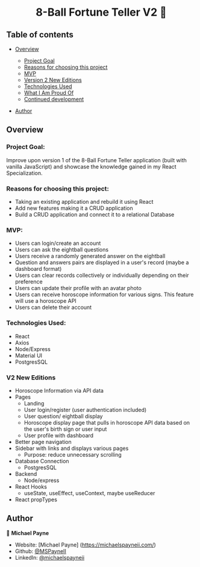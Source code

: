 <h1 align="center">8-Ball Fortune Teller V2 👋</h1>

## Table of contents

- [Overview](#overview)

  - [Project Goal](#project-goal)
  - [Reasons for choosing this project](#reasons-for-choosing-this-project)
  - [MVP](#build-features)
  - [Version 2 New Editions](#v2-new-editions)
  - [Technologies Used](#technologies-used)
  - [What I Am Proud Of](#what-i-am-proud-of)
  - [Continued development](#continued-development)

- [Author](#author)

## Overview

### Project Goal:

Improve upon version 1 of the 8-Ball Fortune Teller application (built with vanilla JavaScript) and showcase the knowledge gained in my React Specialization.

### Reasons for choosing this project:

- Taking an existing application and rebuild it using React
- Add new features making it a CRUD application
- Build a CRUD application and connect it to a relational Database

### MVP:

- Users can login/create an account
- Users can ask the eightball questions
- Users receive a randomly generated answer on the eightball
- Question and answers pairs are displayed in a user's record (maybe a dashboard format)
- Users can clear records collectively or individually depending on their preference
- Users can update their profile with an avatar photo
- Users can receive horoscope information for various signs. This feature will use a horoscope API
- Users can delete their account

### Technologies Used:

- React
- Axios
- Node/Express
- Material UI
- PostgresSQL

### V2 New Editions

- Horoscope Information via API data
- Pages
  - Landing
  - User login/register (user authentication included)
  - User question/ eightball display
  - Horoscope display page that pulls in horoscope API data based on the user's birth sign or user input
  - User profile with dashboard
- Better page navigation
- Sidebar with links and displays various pages
  - Purpose: reduce unnecessary scrolling
- Database Connection
  - PostgresSQL
- Backend
  - Node/express
- React Hooks
  - useState, useEffect, useContext, maybe useReducer
- React propTypes

## Author

👤 **Michael Payne**

- Website: [Michael Payne] (https://michaelspayneii.com/)
- Github: [@MSPayneII](https://github.com/MSPayneII)
- LinkedIn: [@michaelspayneii](https://linkedin.com/in/michaelspayneii)
